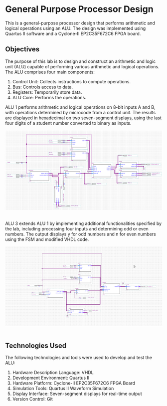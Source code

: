 # General Purpose Processor Design
This is a general-purpose processor design that performs arithmetic and logical operations using an ALU. The design was implemented using Quartus II software and a Cyclone-II EP2C35F672C6 FPGA board.

## Objectives

The purpose of this lab is to design and construct an arithmetic and logic unit (ALU) capable of performing various arithmetic and logical operations. The ALU comprises four main components:

1. Control Unit: Collects instructions to compute operations.
2. Bus: Controls access to data.
3. Registers: Temporarily store data.
5. ALU Core: Performs the operations.

ALU 1 performs arithmetic and logical operations on 8-bit inputs A and B, with operations determined by microcode from a control unit. The results are displayed in hexadecimal on two seven-segment displays, using the last four digits of a student number converted to binary as inputs.
<div align="center">
  <img src="./alu1.png" />
</div>
<br/>

ALU 3 extends ALU 1 by implementing additional functionalities specified by the lab, including processing four inputs and determining odd or even numbers. The output displays y for odd numbers and n for even numbers using the FSM and modified VHDL code.
<div align="center">
  <img src="./alu3.png" />
</div>
<br/>


## Technologies Used
The following technologies and tools were used to develop and test the ALU:

1. Hardware Description Language: VHDL
2. Development Environment: Quartus II
3. Hardware Platform: Cyclone-II EP2C35F672C6 FPGA Board
4. Simulation Tools: Quartus II Waveform Simulation
5. Display Interface: Seven-segment displays for real-time output
6. Version Control: Git







